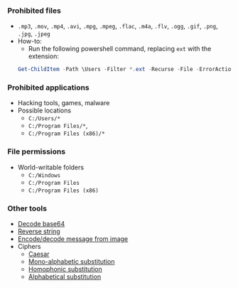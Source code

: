 ### Prohibited files
* `.mp3`, `.mov`, `.mp4`, `.avi`, `.mpg`, `.mpeg`, `.flac`, `.m4a`, `.flv`, `.ogg`, `.gif`, `.png`, `.jpg`, `.jpeg`
* How-to:
	* Run the following powershell command, replacing `ext` with the extension:
	```powershell
	Get-ChildItem -Path \Users -Filter *.ext -Recurse -File -ErrorAction 'SilentlyContinue' | ForEach-Object { $_.FullName }
	```

### Prohibited applications
* Hacking tools, games, malware
* Possible locations
	* `C:/Users/*`
	* `C:/Program Files/*`,
	* `C:/Program Files (x86)/*`

### File permissions
* World-writable folders
	* `C:/Windows`
	* `C:/Program Files`
	* `C:/Program Files (x86)`

### Other tools
* [Decode base64](https://onlineutf8tools.com/convert-base64-to-utf8)
* [Reverse string](https://codebeautify.org/reverse-string)
* [Encode/decode message from image](https://stylesuxx.github.io/steganography/)
* Ciphers
	* [Caesar](https://www.boxentriq.com/code-breaking/caesar-cipher)
	* [Mono-alphabetic substitution](https://www.guballa.de/substitution-solver)
	* [Homophonic substitution](https://www.dcode.fr/homophonic-cipher)
	* [Alphabetical substitution](https://cryptii.com/pipes/alphabetical-substitution)